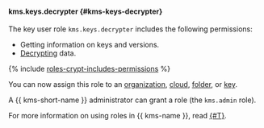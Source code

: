 #### kms.keys.decrypter {#kms-keys-decrypter}

The key user role `kms.keys.decrypter` includes the following permissions:

* Getting information on keys and versions.
* [Decrypting](../kms/operations/symmetric-encryption.md#decryption) data.

{% include [roles-crypt-includes-permissions](iam/roles-crypt-includes-permissions.md) %}

You can now assign this role to an [organization](../organization/), [cloud](../resource-manager/concepts/resources-hierarchy.md#cloud), [folder](../resource-manager/concepts/resources-hierarchy.md#folder), or [key](../kms/concepts/key).

A {{ kms-short-name }} administrator can grant a role (the `kms.admin` role).

For more information on using roles in {{ kms-name }}, read [{#T}](../kms/security/index.md).
